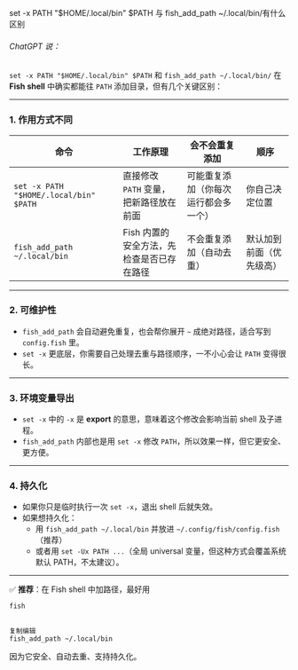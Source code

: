set -x PATH "$HOME/.local/bin" $PATH 与 fish_add_path ~/.local/bin/有什么区别



###### ChatGPT 说：

`set -x PATH "$HOME/.local/bin" $PATH` 和 `fish_add_path ~/.local/bin/` 在 **Fish shell** 中确实都能往 `PATH` 添加目录，但有几个关键区别：

------

### 1. **作用方式不同**

| 命令                                   | 工作原理                                  | 会不会重复添加                       | 顺序                     |
| -------------------------------------- | ----------------------------------------- | ------------------------------------ | ------------------------ |
| `set -x PATH "$HOME/.local/bin" $PATH` | 直接修改 `PATH` 变量，把新路径放在前面    | 可能重复添加（你每次运行都会多一个） | 你自己决定位置           |
| `fish_add_path ~/.local/bin`           | Fish 内置的安全方法，先检查是否已存在路径 | 不会重复添加（自动去重）             | 默认加到前面（优先级高） |



------

### 2. **可维护性**

- `fish_add_path` 会自动避免重复，也会帮你展开 `~` 成绝对路径，适合写到 `config.fish` 里。
- `set -x` 更底层，你需要自己处理去重与路径顺序，一不小心会让 `PATH` 变得很长。

------

### 3. **环境变量导出**

- `set -x` 中的 `-x` 是 **export** 的意思，意味着这个修改会影响当前 shell 及子进程。
- `fish_add_path` 内部也是用 `set -x` 修改 `PATH`，所以效果一样，但它更安全、更方便。

------

### 4. **持久化**

- 如果你只是临时执行一次 `set -x`，退出 shell 后就失效。
- 如果想持久化：
  - 用 `fish_add_path ~/.local/bin` 并放进 `~/.config/fish/config.fish`（推荐）
  - 或者用 `set -Ux PATH ...`（全局 universal 变量，但这种方式会覆盖系统默认 PATH，不太建议）。

------

✅ **推荐**：在 Fish shell 中加路径，最好用

```
fish


复制编辑
fish_add_path ~/.local/bin
```

因为它安全、自动去重、支持持久化。

